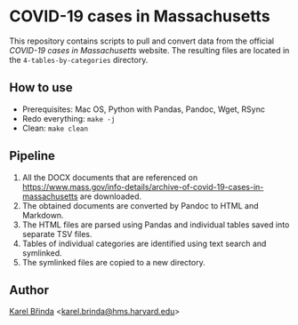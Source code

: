 # COVID-19 cases in Massachusetts

This repository contains scripts to pull and convert data from the official *COVID-19 cases in Massachusetts* website. The resulting files are located in the `4-tables-by-categories` directory.

## How to use

* Prerequisites: Mac OS, Python with Pandas, Pandoc, Wget, RSync
* Redo everything: `make -j`
* Clean: `make clean`

## Pipeline

1. All the DOCX documents that are referenced on https://www.mass.gov/info-details/archive-of-covid-19-cases-in-massachusetts are downloaded.
2. The obtained documents are converted by Pandoc to HTML and Markdown.
3. The HTML files are parsed using Pandas and individual tables saved into separate TSV files.
4. Tables of individual categories are identified using text search and symlinked.
5. The symlinked files are copied to a new directory.

## Author

[Karel Břinda](https://scholar.harvard.edu/brinda) \<karel.brinda@hms.harvard.edu\>
